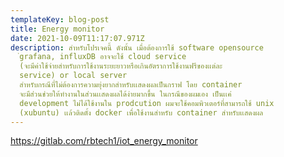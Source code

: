 ```yaml
---
templateKey: blog-post
title: Energy monitor
date: 2021-10-09T11:17:07.971Z
description: สำหรับโปรเจคนี้ ดังนั้น เมื่อต้องการใช้ software opensource
  ่grafana, influxDB อาจจะใช้ cloud service
  (จะมีค่าใช้จ่ายสำหรับการใช้งานระยะยาวหรือเกินอัตราการใช้งานฟรีของเเต่ละ
  service) or local server
  สำหรับกรณีที่ไม่ต้องการความยุ่งยากสำหรับเเสดงผลเป็นกราฟ โดย container
  จะมีส่วนช่วยให้ทำงานในส่วนเเสดงผลได้ง่ายมากขึ้น ในกรณีของผมเอง เป็นเเค่
  development ไม่ได้ใช้งานใน prodcution ผมจะใช้คอมพิวเตอร์ที่สามารถใช้ unix
  (xubuntu) เเล้วติดตั้ง docker เพื่อใช้งานสำหรับ container สำหรับเเสดงผล
---
```

<https://gitlab.com/rbtech1/iot_energy_monitor>